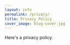```yaml
---
layout: info
permalink: /privacy/
title: Privacy Policy
cover_image: blog-cover.jpg
---
```


Here's a privacy policy.